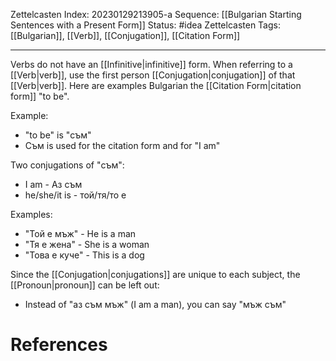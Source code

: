 Zettelcasten Index: 20230129213905-a
Sequence: [[Bulgarian Starting Sentences with a Present Form]]
Status: #idea
Zettelcasten Tags: [[Bulgarian]], [[Verb]], [[Conjugation]], [[Citation Form]]

---

Verbs do not have an [[Infinitive|infinitive]] form. When referring to a [[Verb|verb]], use the first person [[Conjugation|conjugation]] of that [[Verb|verb]]. Here are examples Bulgarian the [[Citation Form|citation form]] "to be".

Example:
- "to be" is "съм"
- Съм is used for the citation form and for "I am"

Two conjugations of "съм":
- I am - Аз съм
- he/she/it is - той/тя/то е

Examples:
- "Той е мъж" - He is a man
- "Тя е жена" - She is a woman
- "Това е куче" - This is a dog

Since the [[Conjugation|conjugations]] are unique to each subject, the [[Pronoun|pronoun]] can be left out:
- Instead of "аз съм мъж" (I am a man), you can say "мъж съм"

# References